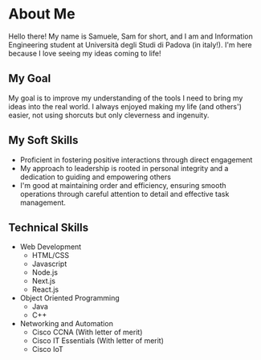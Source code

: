 # About Me
Hello there!
My name is Samuele, Sam for short, and I am and Information Engineering student at Università degli Studi di Padova (in italy!).
I'm here because I love seeing my ideas coming to life!

## My Goal
My goal is to improve my understanding of the tools I need to bring my ideas into the real world.
I always enjoyed making my life (and others') easier, not using shorcuts but only cleverness and ingenuity.

## My Soft Skills
- Proficient in fostering positive interactions through direct engagement
- My approach to leadership is rooted in personal integrity and a dedication to guiding and empowering others
- I'm good at maintaining order and efficiency, ensuring smooth operations through careful attention to detail and effective task management.

## Technical Skills
- Web Development
  - HTML/CSS
  - Javascript
  - Node.js
  - Next.js
  - React.js
- Object Oriented Programming
  - Java
  - C++
- Networking and Automation
  - Cisco CCNA (With letter of merit)
  - Cisco IT Essentials (With letter of merit)
  - Cisco IoT
